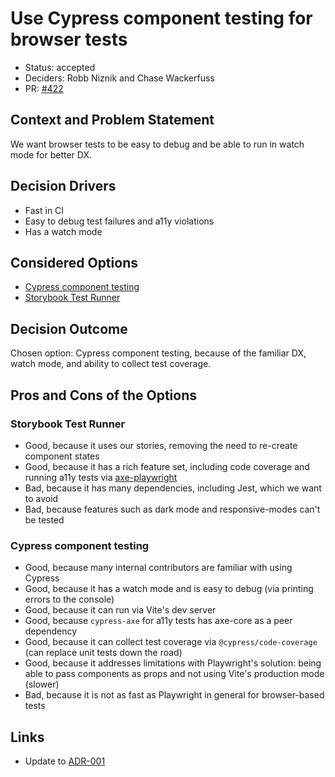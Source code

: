 # Use Cypress component testing for browser tests

- Status: accepted
- Deciders: Robb Niznik and Chase Wackerfuss
- PR: [#422](https://github.com/launchdarkly/launchpad-ui/pull/422)

## Context and Problem Statement

We want browser tests to be easy to debug and be able to run in watch mode for better DX.

## Decision Drivers

- Fast in CI
- Easy to debug test failures and a11y violations
- Has a watch mode

## Considered Options

- [Cypress component testing](https://docs.cypress.io/guides/component-testing/react/quickstart)
- [Storybook Test Runner](https://github.com/storybookjs/test-runner)

## Decision Outcome

Chosen option: Cypress component testing, because of the familiar DX, watch mode, and ability to collect test coverage.

## Pros and Cons of the Options

### Storybook Test Runner

- Good, because it uses our stories, removing the need to re-create component states
- Good, because it has a rich feature set, including code coverage and running a11y tests via [axe-playwright](https://github.com/abhinaba-ghosh/axe-playwright)
- Bad, because it has many dependencies, including Jest, which we want to avoid
- Bad, because features such as dark mode and responsive-modes can't be tested

### Cypress component testing

- Good, because many internal contributors are familiar with using Cypress
- Good, because it has a watch mode and is easy to debug (via printing errors to the console)
- Good, because it can run via Vite's dev server
- Good, because `cypress-axe` for a11y tests has axe-core as a peer dependency
- Good, because it can collect test coverage via `@cypress/code-coverage` (can replace unit tests down the road)
- Good, because it addresses limitations with Playwright's solution: being able to pass components as props and not using Vite's production mode (slower)
- Bad, because it is not as fast as Playwright in general for browser-based tests

## Links

- Update to [ADR-001](adr-001-automated-a11y-tests.md)
